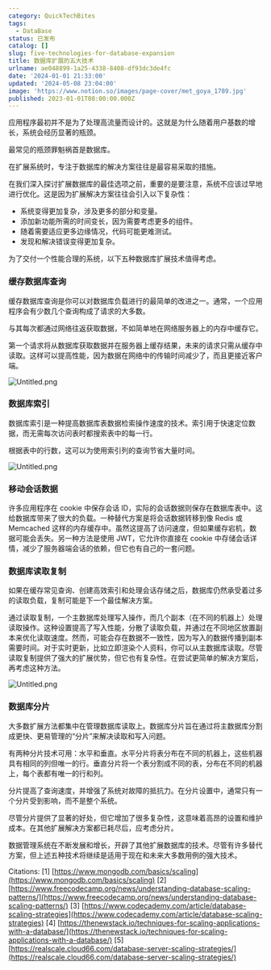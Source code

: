 ```yaml
---
category: QuickTechBites
tags:
  - DataBase
status: 已发布
catalog: []
slug: five-technologies-for-database-expansion
title: 数据库扩展的五大技术
urlname: ae048899-1a25-4338-8408-df93dc3de4fc
date: '2024-01-01 21:33:00'
updated: '2024-05-08 23:04:00'
image: 'https://www.notion.so/images/page-cover/met_goya_1789.jpg'
published: 2023-01-01T08:00:00.000Z
---
```


应用程序最初并不是为了处理高流量而设计的。这就是为什么随着用户基数的增长，系统会经历显著的瓶颈。


最常见的瓶颈罪魁祸首是数据库。


在扩展系统时，专注于数据库的解决方案往往是最容易采取的措施。


在我们深入探讨扩展数据库的最佳选项之前，重要的是要注意，系统不应该过早地进行优化。这是因为扩展解决方案往往会引入以下复杂性：

- 系统变得更加复杂，涉及更多的部分和变量。
- 添加新功能所需的时间变长，因为需要考虑更多的组件。
- 随着需要适应更多边缘情况，代码可能更难测试。
- 发现和解决错误变得更加复杂。

为了交付一个性能合理的系统，以下五种数据库扩展技术值得考虑。


### **缓存数据库查询**


缓存数据库查询是你可以对数据库负载进行的最简单的改进之一。通常，一个应用程序会有少数几个查询构成了请求的大多数。


与其每次都通过网络往返获取数据，不如简单地在网络服务器上的内存中缓存它。


第一个请求将从数据库获取数据并在服务器上缓存结果，未来的请求只需从缓存中读取。这样可以提高性能，因为数据在网络中的传输时间减少了，而且更接近客户端。


![Untitled.png](https://prod-files-secure.s3.us-west-2.amazonaws.com/5d24fe63-e567-4804-86f9-9fdc62e13082/90ccd300-8cb4-4392-a93f-76f7d0b7f352/Untitled.png?X-Amz-Algorithm=AWS4-HMAC-SHA256&X-Amz-Content-Sha256=UNSIGNED-PAYLOAD&X-Amz-Credential=ASIAZI2LB4664I6KMOGZ%2F20250227%2Fus-west-2%2Fs3%2Faws4_request&X-Amz-Date=20250227T054000Z&X-Amz-Expires=3600&X-Amz-Security-Token=IQoJb3JpZ2luX2VjEDYaCXVzLXdlc3QtMiJGMEQCIG%2FcnxlJWbUK313tnj3mj%2FxiT9CJ00dvL1kpI3VFki3QAiBCHQJsLFOD57rLTNHEF648idov9W6X7sQoPkAfSb%2BDACr%2FAwhuEAAaDDYzNzQyMzE4MzgwNSIMOd8%2FWhXLrtCnpqnvKtwDCgokJ1%2BjCinIWG%2FUOHWyuwIYRMEjl%2BkPVOw5NX9s3GWt7Xxj%2BA0O58pWljb7udLoIwqEoha9pDC1T7xu5G4TvLFBZSww2S56j3y02XVbah7N1umHxgPEC%2FIZluP6bELwFRuamyg8dHA3zqTn7NqpPvn1NlddzwN8XATyFeGZLGP0ljjg0sluKBWsrsQMIeMkFpeTLJkcfOy3MgZahHoN2Ul3GKPW6evJaw%2BJ10RaC%2FZIMcGTlwNV7cGiXYVFE4iR4Z2Xm8Qzhl8BLMeEal786xgudcqjK9yzTyhlUTxBAlpCEnbj2gGfGP0sgxSl8DpEKV354eCohl4%2FefVnSVLQSFttJF5M9hm8UGAMOPtLFQRHsYYNAEHNIBHremJ3mMuw5gFxy6XXCR%2B97UayJXwk2Dae1jrbNdCDKo3QIPMEeWjJNMGHCT2dC65WKXaKhOAjIG%2F3Ywp8dhbYFf%2BYzP%2F%2BWRh41nhmmcbvYJUC7cqMnAWInsPAHBQ%2BMYLgts9OBBMU68fpqj32gVyHzJJV6qF1ifMQp3HjjLqM9veGFOPeBl8PB1iQPsiRAVhunpEpucSwM7YQGuxEnn7qORFKSvzCw0Clcota%2FYF7VJHFBQRGnauQA7xRumNWuA%2BWPIUwsuz%2FvQY6pgEJquYgmTeHc6QM4BKzBCGNbel%2BwxgC8nUs924y5piW9GGnLaGj0gPO1%2BozkrAUROfVnGJkgFwjuI9oxOkmhHFcAayzNSDSe3m7VRikJK%2FX1109KP31Yh9YHTRiPKbChuw75ry1wtRgaZ8ioWdKTK%2F7XCpg9JKFUk8KnM1yNhXcGfogI6lMCRtowDbk2VFzrzSpiAOk7uoTzx6TIIT40rq76Q5IzBxH&X-Amz-Signature=7a1052c3cb8c107d9122cfed1f3a23b8eb556d89f3b87df2415e036d8307cc6f&X-Amz-SignedHeaders=host&x-id=GetObject)


### **数据库索引**


数据库索引是一种提高数据库表数据检索操作速度的技术。索引用于快速定位数据，而无需每次访问表时都搜索表中的每一行。


根据表中的行数，这可以为使用索引列的查询节省大量时间。


![Untitled.png](https://prod-files-secure.s3.us-west-2.amazonaws.com/5d24fe63-e567-4804-86f9-9fdc62e13082/d4109739-24f9-4adf-abd6-8eec0d12f3c8/Untitled.png?X-Amz-Algorithm=AWS4-HMAC-SHA256&X-Amz-Content-Sha256=UNSIGNED-PAYLOAD&X-Amz-Credential=ASIAZI2LB4664I6KMOGZ%2F20250227%2Fus-west-2%2Fs3%2Faws4_request&X-Amz-Date=20250227T054000Z&X-Amz-Expires=3600&X-Amz-Security-Token=IQoJb3JpZ2luX2VjEDYaCXVzLXdlc3QtMiJGMEQCIG%2FcnxlJWbUK313tnj3mj%2FxiT9CJ00dvL1kpI3VFki3QAiBCHQJsLFOD57rLTNHEF648idov9W6X7sQoPkAfSb%2BDACr%2FAwhuEAAaDDYzNzQyMzE4MzgwNSIMOd8%2FWhXLrtCnpqnvKtwDCgokJ1%2BjCinIWG%2FUOHWyuwIYRMEjl%2BkPVOw5NX9s3GWt7Xxj%2BA0O58pWljb7udLoIwqEoha9pDC1T7xu5G4TvLFBZSww2S56j3y02XVbah7N1umHxgPEC%2FIZluP6bELwFRuamyg8dHA3zqTn7NqpPvn1NlddzwN8XATyFeGZLGP0ljjg0sluKBWsrsQMIeMkFpeTLJkcfOy3MgZahHoN2Ul3GKPW6evJaw%2BJ10RaC%2FZIMcGTlwNV7cGiXYVFE4iR4Z2Xm8Qzhl8BLMeEal786xgudcqjK9yzTyhlUTxBAlpCEnbj2gGfGP0sgxSl8DpEKV354eCohl4%2FefVnSVLQSFttJF5M9hm8UGAMOPtLFQRHsYYNAEHNIBHremJ3mMuw5gFxy6XXCR%2B97UayJXwk2Dae1jrbNdCDKo3QIPMEeWjJNMGHCT2dC65WKXaKhOAjIG%2F3Ywp8dhbYFf%2BYzP%2F%2BWRh41nhmmcbvYJUC7cqMnAWInsPAHBQ%2BMYLgts9OBBMU68fpqj32gVyHzJJV6qF1ifMQp3HjjLqM9veGFOPeBl8PB1iQPsiRAVhunpEpucSwM7YQGuxEnn7qORFKSvzCw0Clcota%2FYF7VJHFBQRGnauQA7xRumNWuA%2BWPIUwsuz%2FvQY6pgEJquYgmTeHc6QM4BKzBCGNbel%2BwxgC8nUs924y5piW9GGnLaGj0gPO1%2BozkrAUROfVnGJkgFwjuI9oxOkmhHFcAayzNSDSe3m7VRikJK%2FX1109KP31Yh9YHTRiPKbChuw75ry1wtRgaZ8ioWdKTK%2F7XCpg9JKFUk8KnM1yNhXcGfogI6lMCRtowDbk2VFzrzSpiAOk7uoTzx6TIIT40rq76Q5IzBxH&X-Amz-Signature=6a12cb27c635c1c2e333bd4e13e57f34847a36f8df0cb2fd2210ece4a381f1fd&X-Amz-SignedHeaders=host&x-id=GetObject)


### **移动会话数据**


许多应用程序在 cookie 中保存会话 ID，实际的会话数据则保存在数据库表中。这给数据库带来了很大的负载。一种替代方案是将会话数据转移到像 Redis 或 Memcached 这样的内存缓存中。虽然这提高了访问速度，但如果缓存宕机，数据可能会丢失。另一种方法是使用 JWT，它允许你直接在 cookie 中存储会话详情，减少了服务器端会话的依赖，但它也有自己的一套问题。


### **数据库读取复制**


如果在缓存常见查询、创建高效索引和处理会话存储之后，数据库仍然承受着过多的读取负载，复制可能是下一个最佳解决方案。


通过读取复制，一个主数据库处理写入操作，而几个副本（在不同的机器上）处理读取操作。这种设置提高了写入性能，分散了读取负载，并通过在不同地区放置副本来优化读取速度。然而，可能会存在数据不一致性，因为写入的数据传播到副本需要时间。对于实时更新，比如立即渲染个人资料，你可以从主数据库读取。尽管读取复制提供了强大的扩展优势，但它也有复杂性。在尝试更简单的解决方案后，再考虑这种方法。


![Untitled.png](https://prod-files-secure.s3.us-west-2.amazonaws.com/5d24fe63-e567-4804-86f9-9fdc62e13082/24928cbe-8502-42c3-8c51-57b72171cc67/Untitled.png?X-Amz-Algorithm=AWS4-HMAC-SHA256&X-Amz-Content-Sha256=UNSIGNED-PAYLOAD&X-Amz-Credential=ASIAZI2LB4664I6KMOGZ%2F20250227%2Fus-west-2%2Fs3%2Faws4_request&X-Amz-Date=20250227T054000Z&X-Amz-Expires=3600&X-Amz-Security-Token=IQoJb3JpZ2luX2VjEDYaCXVzLXdlc3QtMiJGMEQCIG%2FcnxlJWbUK313tnj3mj%2FxiT9CJ00dvL1kpI3VFki3QAiBCHQJsLFOD57rLTNHEF648idov9W6X7sQoPkAfSb%2BDACr%2FAwhuEAAaDDYzNzQyMzE4MzgwNSIMOd8%2FWhXLrtCnpqnvKtwDCgokJ1%2BjCinIWG%2FUOHWyuwIYRMEjl%2BkPVOw5NX9s3GWt7Xxj%2BA0O58pWljb7udLoIwqEoha9pDC1T7xu5G4TvLFBZSww2S56j3y02XVbah7N1umHxgPEC%2FIZluP6bELwFRuamyg8dHA3zqTn7NqpPvn1NlddzwN8XATyFeGZLGP0ljjg0sluKBWsrsQMIeMkFpeTLJkcfOy3MgZahHoN2Ul3GKPW6evJaw%2BJ10RaC%2FZIMcGTlwNV7cGiXYVFE4iR4Z2Xm8Qzhl8BLMeEal786xgudcqjK9yzTyhlUTxBAlpCEnbj2gGfGP0sgxSl8DpEKV354eCohl4%2FefVnSVLQSFttJF5M9hm8UGAMOPtLFQRHsYYNAEHNIBHremJ3mMuw5gFxy6XXCR%2B97UayJXwk2Dae1jrbNdCDKo3QIPMEeWjJNMGHCT2dC65WKXaKhOAjIG%2F3Ywp8dhbYFf%2BYzP%2F%2BWRh41nhmmcbvYJUC7cqMnAWInsPAHBQ%2BMYLgts9OBBMU68fpqj32gVyHzJJV6qF1ifMQp3HjjLqM9veGFOPeBl8PB1iQPsiRAVhunpEpucSwM7YQGuxEnn7qORFKSvzCw0Clcota%2FYF7VJHFBQRGnauQA7xRumNWuA%2BWPIUwsuz%2FvQY6pgEJquYgmTeHc6QM4BKzBCGNbel%2BwxgC8nUs924y5piW9GGnLaGj0gPO1%2BozkrAUROfVnGJkgFwjuI9oxOkmhHFcAayzNSDSe3m7VRikJK%2FX1109KP31Yh9YHTRiPKbChuw75ry1wtRgaZ8ioWdKTK%2F7XCpg9JKFUk8KnM1yNhXcGfogI6lMCRtowDbk2VFzrzSpiAOk7uoTzx6TIIT40rq76Q5IzBxH&X-Amz-Signature=c94945e8ebf77ccb20d55403267fb6101c77903d41b3f9f79d52bd21a4ecc447&X-Amz-SignedHeaders=host&x-id=GetObject)


### **数据库分片**


大多数扩展方法都集中在管理数据库读取上。数据库分片旨在通过将主数据库分割成更快、更易管理的“分片”来解决读取和写入问题。


有两种分片技术可用：水平和垂直。水平分片将表分布在不同的机器上，这些机器具有相同的列但唯一的行。垂直分片将一个表分割成不同的表，分布在不同的机器上，每个表都有唯一的行和列。


分片提高了查询速度，并增强了系统对故障的抵抗力。在分片设置中，通常只有一个分片受到影响，而不是整个系统。


尽管分片提供了显著的好处，但它增加了很多复杂性，这意味着高昂的设置和维护成本。在其他扩展解决方案都已耗尽后，应考虑分片。


数据管理系统在不断发展和增长，开辟了其他扩展数据库的技术。尽管有许多替代方案，但上述五种技术将继续是适用于现在和未来大多数用例的强大技术。


Citations:
[1] [https://www.mongodb.com/basics/scaling](https://www.mongodb.com/basics/scaling)
[2] [https://www.freecodecamp.org/news/understanding-database-scaling-patterns/](https://www.freecodecamp.org/news/understanding-database-scaling-patterns/)
[3] [https://www.codecademy.com/article/database-scaling-strategies](https://www.codecademy.com/article/database-scaling-strategies)
[4] [https://thenewstack.io/techniques-for-scaling-applications-with-a-database/](https://thenewstack.io/techniques-for-scaling-applications-with-a-database/)
[5] [https://realscale.cloud66.com/database-server-scaling-strategies/](https://realscale.cloud66.com/database-server-scaling-strategies/)

